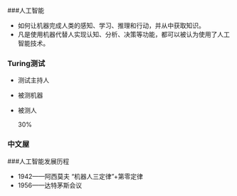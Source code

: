 ###人工智能

* 如何让机器完成人类的感知、学习、推理和行动，并从中获取知识。
* 凡是使用机器代替人实现认知、分析、决策等功能，都可以被认为使用了人工智能技术。

### Turing测试

* 测试主持人 

* 被测机器

* 被测人

  30%

### 中文屋

###人工智能发展历程

* 1942——阿西莫夫 “机器人三定律”+第零定律
* 1956——达特茅斯会议





